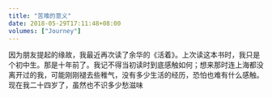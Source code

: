 ```yaml
---
title: "苦难的意义"
date: 2018-05-29T17:11:48+08:00
volumes: ["Journey"]
---
```


因为朋友提起的缘故，我最近再次读了余华的《活着》。上次读这本书时，我只是个初中生。那是十年前了。我记不得当初读时到底感触如何；想来那时连上海都没离开过的我，可能刚刚褪去些稚气，没有多少生活的经历，恐怕也难有什么感触。现在我二十四岁了，虽然也不识多少愁滋味